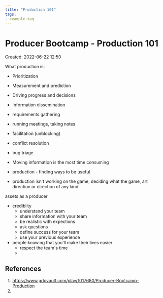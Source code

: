 ```yaml
---
title: "Production 101"
tags:
- example-tag
---
```


# Producer Bootcamp - Production 101
Created: 2022-06-22 12:50  

What production is:
- Prioritization
- Measurement and prediction
- Driving progress and decisions
- Information dissemination
- requirements gathering
- running meetings, taking notes
- facilitation (unblocking)
- conflict resolution
- bug triage

- Moving information is the most time consuming

- production - finding ways to be useful
- production isn't working on the game, deciding what the game, art direction or direction of any kind

assets as a producer
- crediblity
	- understand your team
	- share information with your team 
	- be realistic with expections
	- ask questions
	- define success for your team
	- use your previous experience
- people knowing that you'll make their lives easier
	- respect the team's time
	- 

## References
1. https://www.gdcvault.com/play/1017680/Producer-Bootcamp-Production
2. 